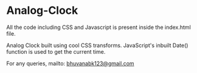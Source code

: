 # Analog-Clock


All the code including CSS and Javascript is present inside the index.html file.



Analog Clock built using cool CSS transforms. JavaScript's inbuilt Date() function is used to get the current time. 

For any queries, mailto: bhuvanabk123@gmail.com
